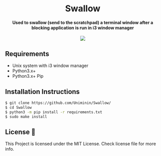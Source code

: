 <h1 align="center">
  Swallow
</h1>
<h4 align="center">Used to swallow (send to the scratchpad) a terminal window after a blocking application is run in i3 window manager</h4>

<p align="center">
  <img src="https://github.com/Uniminin/Swallow/blob/master/Swallow.gif">
</p>

## Requirements
* Unix system with i3 window manager
* Python3.x+
* Python3.x+ Pip

## Installation Instructions
```bash
$ git clone https://github.com/Uniminin/Swallow/
$ cd Swallow
$ python3 -m pip install -r requirements.txt
$ sudo make install
```

## License :scroll:
This Project is licensed under the MIT License. Check license file for more info.
